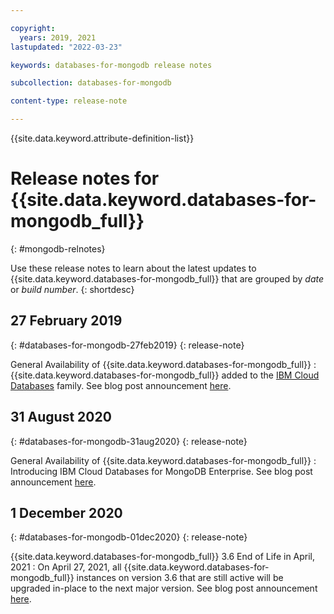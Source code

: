 ```yaml
---

copyright:
  years: 2019, 2021
lastupdated: "2022-03-23"

keywords: databases-for-mongodb release notes

subcollection: databases-for-mongodb

content-type: release-note

---
```


<!-- keywords values above are place holders. Actual values should be pulled from the release notes entries. -->

{{site.data.keyword.attribute-definition-list}}

<!-- You must add the release-note content type in your attribute definitions AND to each release note H2. This will ensure that the release note entry is pulled into the notifications library. -->

# Release notes for {{site.data.keyword.databases-for-mongodb_full}}
{: #mongodb-relnotes}

<!-- The title of your H1 should be Release notes for _service-name_, where _service-name_ is the non-trademarked short version keyref. Include your service name as a search keyword at the top of your Markdown file. See the example keywords above. -->

Use these release notes to learn about the latest updates to {{site.data.keyword.databases-for-mongodb_full}} that are grouped by _date_ or _build number_.
{: shortdesc}

## 27 February 2019
{: #databases-for-mongodb-27feb2019}
{: release-note}

General Availability of {{site.data.keyword.databases-for-mongodb_full}}
:  {{site.data.keyword.databases-for-mongodb_full}} added to the [IBM Cloud Databases](https://www.ibm.com/cloud/databases) family. See blog post announcement [here](https://www.ibm.com/cloud/blog/ibm-cloud-databases-for-mongodb-is-generally-available#:~:text=IBM%20Cloud%20is%20announcing%20the,with%20enterprise%20security%20in%20mind.).

## 31 August 2020
{: #databases-for-mongodb-31aug2020}
{: release-note}

General Availability of {{site.data.keyword.databases-for-mongodb_full}}
:  Introducing IBM Cloud Databases for MongoDB Enterprise. See blog post announcement [here](https://www.ibm.com/cloud/blog/announcements/powering-up-databases-for-mongodb).

## 1 December 2020
{: #databases-for-mongodb-01dec2020}
{: release-note}

{{site.data.keyword.databases-for-mongodb_full}} 3.6 End of Life in April, 2021
:  On April 27, 2021, all {{site.data.keyword.databases-for-mongodb_full}} instances on version 3.6 that are still active will be upgraded in-place to the next major version. See blog post announcement [here](https://www.ibm.com/cloud/blog/announcements/databases-for-mongodb-36-end-of-life-in-april-2021).
